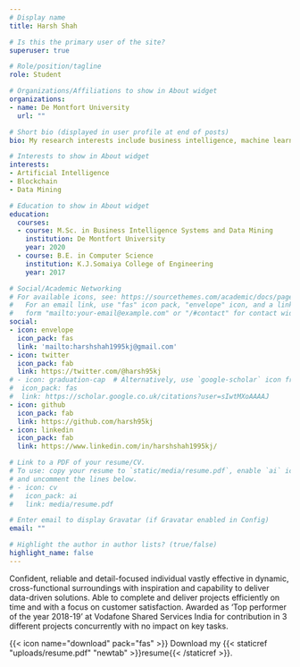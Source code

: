 ```yaml
---
# Display name
title: Harsh Shah

# Is this the primary user of the site?
superuser: true

# Role/position/tagline
role: Student

# Organizations/Affiliations to show in About widget
organizations:
- name: De Montfort University
  url: ""

# Short bio (displayed in user profile at end of posts)
bio: My research interests include business intelligence, machine learning and data analytics.

# Interests to show in About widget
interests:
- Artificial Intelligence
- Blockchain
- Data Mining

# Education to show in About widget
education:
  courses:
  - course: M.Sc. in Business Intelligence Systems and Data Mining
    institution: De Montfort University
    year: 2020
  - course: B.E. in Computer Science
    institution: K.J.Somaiya College of Engineering
    year: 2017

# Social/Academic Networking
# For available icons, see: https://sourcethemes.com/academic/docs/page-builder/#icons
#   For an email link, use "fas" icon pack, "envelope" icon, and a link in the
#   form "mailto:your-email@example.com" or "/#contact" for contact widget.
social:
- icon: envelope
  icon_pack: fas
  link: 'mailto:harshshah1995kj@gmail.com'
- icon: twitter
  icon_pack: fab
  link: https://twitter.com/@harsh95kj
# - icon: graduation-cap  # Alternatively, use `google-scholar` icon from `ai` icon pack
#  icon_pack: fas
#  link: https://scholar.google.co.uk/citations?user=sIwtMXoAAAAJ
- icon: github
  icon_pack: fab
  link: https://github.com/harsh95kj
- icon: linkedin
  icon_pack: fab
  link: https://www.linkedin.com/in/harshshah1995kj/

# Link to a PDF of your resume/CV.
# To use: copy your resume to `static/media/resume.pdf`, enable `ai` icons in `params.toml`, 
# and uncomment the lines below.
# - icon: cv
#   icon_pack: ai
#   link: media/resume.pdf

# Enter email to display Gravatar (if Gravatar enabled in Config)
email: ""

# Highlight the author in author lists? (true/false)
highlight_name: false
---
```


Confident, reliable and detail-focused individual vastly effective in dynamic, cross-functional surroundings with inspiration and capability to deliver data-driven solutions. Able to complete and deliver projects efficiently on time and with a focus on customer satisfaction. Awarded as ‘Top performer of the year 2018-19’ at Vodafone Shared Services India for contribution in 3 different projects concurrently with no impact on key tasks. 

{{< icon name="download" pack="fas" >}} Download my {{< staticref "uploads/resume.pdf" "newtab" >}}resume{{< /staticref >}}.
